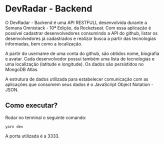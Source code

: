 # DevRadar - Backend

O DevRadar - Backend é uma API RESTFULL desenvolvida durante a Semana Omnistack - 10ª Edição, da Rocketseat. Com essa aplicação é possível cadastrar desenvolvedores consumindo a API do github, listar os desenvolvedores já cadastrados e realizar busca a partir das tecnologias informadas, bem como a localização.

A partir do username de uma conta do github, são obtidos nome, biografia e avatar. Cada desenvolvedor possui também uma lista de tecnologias e uma localização (latitude e longitude). Os dados são persistidos no MongoDB Atlas.

A estrutura de dados utilizada para estabelecer comunicação com as aplicações que consomem seus dados é o JavaScript Object Notation - JSON.

## Como executar?

Rodar no terminal o seguinte comando: 

```console
yarn dev
```

A porta utilizada é a 3333.

